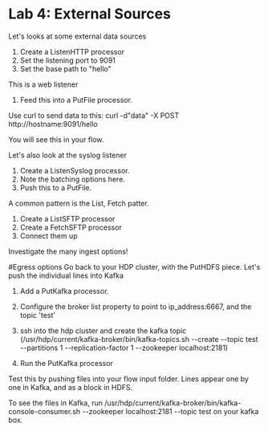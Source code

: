 # Lab 4: External Sources

Let's looks at some external data sources

1. Create a ListenHTTP processor
  1. Set the listening port to 9091
  1. Set the base path to "hello"

This is a web listener

1. Feed this into a PutFile processor.

Use curl to send data to this:
curl -d"data" -X POST http://hostname:9091/hello

You will see this in your flow.

Let's also look at the syslog listener

1. Create a ListenSyslog processor.
  1. Note the batching options here.
1. Push this to a PutFile.

A common pattern is the List, Fetch patter.

1. Create a ListSFTP processor
1. Create a FetchSFTP processor
1. Connect them up

Investigate the many ingest options!

#Egress options
Go back to your HDP cluster, with the PutHDFS piece. Let's push the individual lines into Kafka

1. Add a PutKafka processor.
1. Configure the broker list property to point to ip_address:6667, and the topic 'test'

1. ssh into the hdp cluster and create the kafka topic (/usr/hdp/current/kafka-broker/bin/kafka-topics.sh --create --topic test --partitions 1 --replication-factor 1 --zookeeper localhost:2181)
1. Run the PutKafka processor

Test this by pushing files into your flow input folder. Lines appear one by one in Kafka, and as a block in HDFS.

To see the files in Kafka,
   run /usr/hdp/current/kafka-broker/bin/kafka-console-consumer.sh --zookeeper localhost:2181 --topic test
on your kafka box. 
